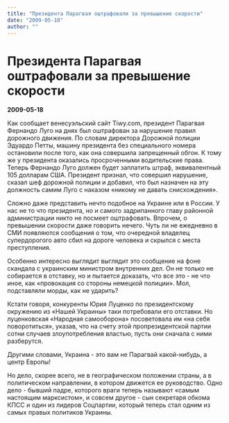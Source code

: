 ```yaml
---
title: "Президента Парагвая оштрафовали за превышение скорости"
date: "2009-05-18"
author: ""
---
```


# Президента Парагвая оштрафовали за превышение скорости

**2009-05-18** 

Как сообщает венесуэльский сайт Tiwy.com, президент Парагвая Фернандо Луго на днях был оштрафован за нарушение правил дорожного движения. По словам директора Дорожной полиции Эдуардо Петты, машину президента без специального номера остановили после того, как она совершила запрещенный обгон. К тому же у президента оказались просроченными водительские права. Теперь Фернандо Луго должен будет заплатить штраф, эквивалентный 105 долларам США. Президент признал, что совершил нарушение, сказал шеф дорожной полиции и добавил, что был назначен на эту должность самим Луго с наказом «никому не давать снисхождения».

Сложно даже представить нечто подобное на Украине или в России. У нас не то что президента, но и самого задрипанного главу районной администрации никто не посмеет оштрафовать. Впрочем, о превышении скорости даже говорить нечего. Чуть ли не ежедневно в СМИ появляются сообщения о том, что очередной владелец супердорогого авто сбил на дороге человека и скрылся с места преступления.

Особенно интересно выглядит выглядит это сообщение на фоне скандала с украинским министром внутренних дел. Он не только не собирается в отставку, но и пытается доказать, что все это - не что иное, как «провокация со стороны немецкой полиции». Мол, подставляли морды, как не ударить?

Кстати говоря, конкуренты Юрия Луценко по президентскому окружению из «Нашей Украины» таки потребовали его отставки. Но луценковская «Народная самооборона» посоветовала им «на себя поворотиться», указав, что на счету этой пропрезидентской партии сотни случаев злоупотребления властью, пусть они сначала с ними разберутся.

Другими словами, Украина - это вам не Парагвай какой-нибудь, а центр Европы!

Но дело, скорее всего, не в географическом положении страны, а в политическом направлении, в котором движется ее руководство. Одно дело - бывший падре, которого враги теперь называют «самым настоящим марксистом», и совсем другое - сын секретаря обкома КПСС и один из лидеров Соцпартии, который теперь стал одним из самых правых политиков Украины.